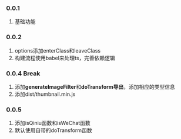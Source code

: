 ### 0.0.1

1. 基础功能

### 0.0.2

1. options添加enterClass和leaveClass
2. 构建流程使用babel来处理ts，完善依赖逻辑

### 0.0.4 Break

1. 添加**generateImageFilter**和**doTransform导出**，添加相应的类型信息
2. 添加dist/thumbnail.min.js

### 0.0.5

1. 添加isQiniu函数和isWeChat函数
2. 默认使用自带的doTransform函数